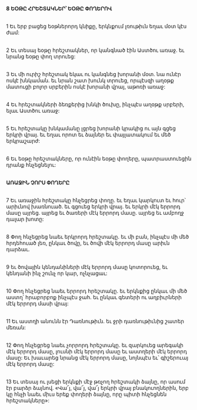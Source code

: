 **8 ԵՕԹԸ ՀՐԵՇՏԱԿՆԵՐ՝ ԵՕԹԸ ՓՈՂԵՐՈՎ**

\
 1 Եւ երբ բացեց եօթներորդ կնիքը, երկնքում լռութիւն եղաւ մօտ կէս ժամ:

\
 2 Եւ տեսայ եօթը հրեշտակներ, որ կանգնած էին Աստծու առաջ. եւ նրանց եօթը փող տրուեց:

\
 3 Եւ մի ուրիշ հրեշտակ եկաւ ու կանգնեց խորանի մօտ. նա ունէր ոսկէ խնկաման. եւ նրան շատ խունկ տրուեց, որպէսզի աղօթք մատուցի բոլոր սրբերին ոսկէ խորանի վրայ, աթոռի առաջ:

\
 4 Եւ հրեշտակների ձեռքերից խնկի ծուխը, ինչպէս աղօթք սրբերի, ելաւ Աստծու առաջ:

\
 5 Եւ հրեշտակը խնկամանը լցրեց խորանի կրակից ու այն գցեց երկրի վրայ. եւ եղաւ որոտ եւ ձայներ եւ փայլատակում եւ մեծ երկրաշարժ:

\
 6 Եւ եօթը հրեշտակները, որ ունէին եօթը փողերը, պատրաստուեցին դրանք հնչեցնելու:

\
**ԱՌԱՋԻՆ ՉՈՐՍ ՓՈՂԵՐԸ**

\
7 Եւ առաջին հրեշտակը հնչեցրեց փողը. եւ եղաւ կարկուտ եւ հուր՝ արիւնով խառնուած. եւ գցուեց երկրի վրայ. եւ երկրի մէկ երրորդ մասը այրեց. այրեց եւ ծառերի մէկ երրորդ մասը. այրեց եւ ամբողջ դալար խոտը:

\
8 Փող հնչեցրեց նաեւ երկրորդ հրեշտակը. եւ մի բան, ինչպէս մի մեծ հրդեհուած լեռ, ընկաւ ծովը, եւ ծովի մէկ երրորդ մասը արիւն դարձաւ.

\
9 եւ ծովային կենդանիների մէկ երրորդ մասը կոտորուեց, եւ կենդանի ինչ շունչ որ կար, ոչնչացաւ:

\
10 Փող հնչեցրեց նաեւ երրորդ հրեշտակը. եւ երկնքից ընկաւ մի մեծ աստղ՝ հրաբորբոք ինչպէս ջահ. եւ ընկաւ գետերի ու աղբիւրների մէկ երրորդ մասի վրայ:

\
11 Եւ աստղի անունն էր Դառնութիւն. եւ ջրի դառնութիւնից շատեր մեռան:

\
12 Փող հնչեցրեց նաեւ չորրորդ հրեշտակը. եւ զարկուեց արեգակի մէկ երրորդ մասը, լուսնի մէկ երրորդ մասը եւ աստղերի մէկ երրորդ մասը: Եւ խաւարեց նրանց մէկ երրորդ մասը, նոյնպէս եւ՝ գիշերուայ մէկ երրորդ մասը:

\
13 Եւ տեսայ ու լսեցի երկնքի մէջ թռչող հրեշտակի ձայնը, որ ասում էր բարձր ձայնով. «Վա՜յ, վա՜յ, վա՜յ երկրի վրայ բնակուողներին, երբ կը հնչի նաեւ միւս երեք փողերի ձայնը, որը պիտի հնչեցնեն հրեշտակները»:
